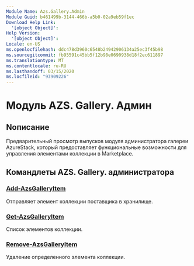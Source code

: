 ```yaml
---
Module Name: Azs.Gallery.Admin
Module Guid: b461499b-3144-466b-a5b0-02a9eb59f1ec
Download Help Link:
  '[object Object]': 
Help Version:
  '[object Object]': 
Locale: en-US
ms.openlocfilehash: ddc478d3960c6548b24942906134a25ec3f45b98
ms.sourcegitcommit: fb95591c45bb5f12b98e0690938d18f2ec611897
ms.translationtype: MT
ms.contentlocale: ru-RU
ms.lasthandoff: 03/15/2020
ms.locfileid: "93909226"
---
```

# Модуль AZS. Gallery. Админ
## Nописание
Предварительный просмотр выпусков модуля администратора галереи AzureStack, который предоставляет функциональные возможности для управления элементами коллекции в Marketplace.

## Командлеты AZS. Gallery. администратора
### [Add-AzsGalleryItem](Add-AzsGalleryItem.md)
Отправляет элемент коллекции поставщика в хранилище.

### [Get-AzsGalleryItem](Get-AzsGalleryItem.md)
Список элементов коллекции.

### [Remove-AzsGalleryItem](Remove-AzsGalleryItem.md)
Удаление определенного элемента коллекции.

